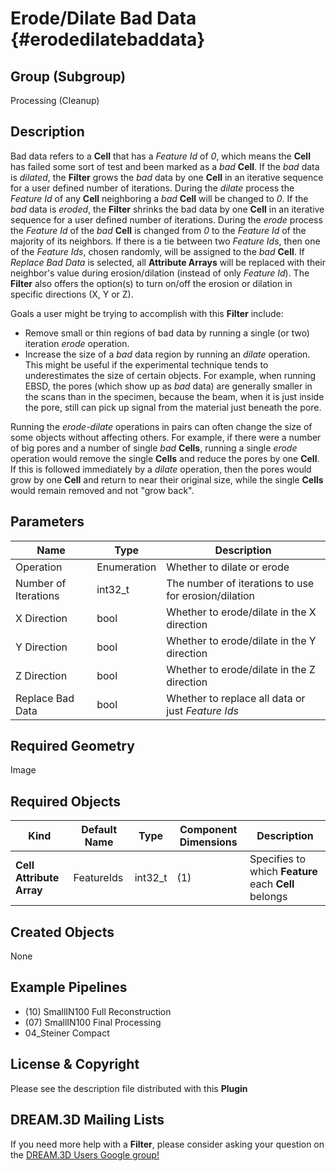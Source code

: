 Erode/Dilate Bad Data {#erodedilatebaddata}
=============

## Group (Subgroup) ##

Processing (Cleanup)

## Description ##

Bad data refers to a **Cell** that has a _Feature Id_ of *0*, which means the **Cell** has failed some sort of test and been marked as a *bad* **Cell**. If the *bad* data is _dilated_, the **Filter** grows the *bad* data by one **Cell** in an iterative sequence for a user defined number of iterations.  During the *dilate* process the _Feature Id_ of any **Cell** neighboring a *bad* **Cell** will be changed to *0*. If the *bad* data is _eroded_, the **Filter** shrinks the bad data by one **Cell** in an iterative sequence for a user defined number of iterations.  During the *erode* process the _Feature Id_ of the *bad* **Cell** is changed from *0* to the _Feature Id_ of the majority of its neighbors. If there is a tie between two _Feature Ids_, then one of the *Feature Ids*, chosen randomly, will be assigned to the *bad* **Cell**. If _Replace Bad Data_ is selected, all **Attribute Arrays** will be replaced with their neighbor's value during erosion/dilation (instead of only _Feature Id_). The **Filter** also offers the option(s) to turn on/off the erosion or dilation in specific directions (X, Y or Z).

Goals a user might be trying to accomplish with this **Filter** include:

- Remove small or thin regions of bad data by running a single (or two) iteration _erode_ operation. 
- Increase the size of a *bad* data region by running an _dilate_ operation. This might be useful if the experimental technique tends to underestimates the size of certain objects. For example, when running EBSD, the pores (which show up as *bad* data) are generally smaller in the scans than in the specimen, because the beam, when it is just inside the pore, still can pick up signal from the material just beneath the pore.  

Running the _erode-dilate_ operations in pairs can often change the size of some objects without affecting others. For example, if there were a number of big pores and a number of single *bad* **Cells**, running a single _erode_ operation would remove the single **Cells** and reduce the pores by one **Cell**. If this is followed immediately by  a _dilate_ operation, then the pores would grow by one **Cell** and return to near their original size, while the single **Cells** would remain removed and not "grow back".

## Parameters ##

| Name | Type | Description |
|------|------|-------------|
| Operation | Enumeration | Whether to dilate or erode |
| Number of Iterations | int32_t | The number of iterations to use for erosion/dilation |
| X Direction | bool | Whether to erode/dilate in the X direction |
| Y Direction | bool | Whether to erode/dilate in the Y direction |
| Z Direction | bool | Whether to erode/dilate in the Z direction |
| Replace Bad Data | bool | Whether to replace all data or just _Feature Ids_ |

## Required Geometry ##

Image

## Required Objects ##

| Kind | Default Name | Type | Component Dimensions | Description |
|------|--------------|------|----------------------|-------------|
| **Cell Attribute Array** | FeatureIds | int32_t | (1) | Specifies to which **Feature** each **Cell** belongs |

## Created Objects ##

None

## Example Pipelines ##

+ (10) SmallIN100 Full Reconstruction
+ (07) SmallIN100 Final Processing
+ 04_Steiner Compact

## License & Copyright ##

Please see the description file distributed with this **Plugin**

## DREAM.3D Mailing Lists ##

If you need more help with a **Filter**, please consider asking your question on the [DREAM.3D Users Google group!](https://groups.google.com/forum/?hl=en#!forum/dream3d-users)


